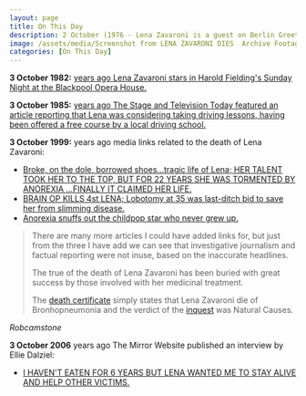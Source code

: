 ```yaml
---
layout: page
title: On This Day
description: 2 October (1976 - Lena Zavaroni is a guest on Berlin Greets London. 1978 - Lena Zavaroni stars in her own show at The Palladium, London. 1999 - The media reports on the death of Lena Zavaroni start.)
image: /assets/media/Screenshot from LENA ZAVARONI DIES  Archive Footage  ITN Source BSP021099011-0.png
categories: [On This Day]
---
```


**3 October 1982:**
[<span id="age1"></span> years ago Lena Zavaroni stars in Harold Fielding's Sunday Night at the Blackpool Opera House.](/theatre/harold%20fielding/blackpool%20opera%20house/1982/10/03/harold-fieldings-sunday-night-at-the-blackpool-opera-house.html)

**3 October 1985:**
[<span id="age2"></span> years ago The Stage and Television Today featured an article reporting that Lena was considering taking driving lessons, having been offered a free course by a local driving school.](/the%20stage%20and%20television%20today/1985/10/03/the-stage-and-television-today.html)

**3 October 1999:**
<span id="age3"></span> years ago media links related to the death of Lena Zavaroni:
* [Broke, on the dole, borrowed shoes...tragic life of Lena; HER TALENT TOOK HER TO THE TOP, BUT FOR 22 YEARS SHE WAS TORMENTED BY ANOREXIA ...FINALLY IT CLAIMED HER LIFE.](https://www.thefreelibrary.com/Broke%2c+on+the+dole%2c+borrowed+shoes...tragic+life+of+Lena%3b+HER+TALENT...-a060151957)
* [BRAIN OP KILLS 4st LENA; Lobotomy at 35 was last-ditch bid to save her from slimming disease.](https://www.thefreelibrary.com/BRAIN+OP+KILLS+4st+LENA%3b+Lobotomy+at+35+was+last-ditch+bid+to+save...-a060148447)
* [Anorexia snuffs out the childpop star who never grew up.](https://www.theguardian.com/uk/1999/oct/03/vanessathorpe.theobserver)

> There are many more articles I could have added links for, but just from the three I have add we can see that investigative journalism and factual reporting were not inuse, based on the inaccurate headlines.
>
> The true of the death of Lena Zavaroni has been buried with great success by those involved with her medicinal treatment.
>
> The [death certificate](/public%20records/1999/12/15/death-certificates.html) simply states that Lena Zavaroni die of Bronhopneumonia and the verdict of the [inquest](http://127.0.0.1:4000/biography/lena-zavaroni#inquest-a-judicial-inquiry-to-ascertain-the-facts-relating-to-an-incident-such-as-a-death) was Natural Causes.

<cite>Robcamstone</cite>

**3 October 2006**
<span id="age4"></span> years ago The Mirror Website published an interview by Ellie Dalziel:

* [I HAVEN'T EATEN FOR 6 YEARS BUT LENA WANTED ME TO STAY ALIVE AND HELP OTHER VICTIMS.](https://www.mirror.co.uk/news/uk-news/i-havent-eaten-for-6-years-but-lena-702767#.U-XrC2OKySo)

<!-- Script for calculating number of years ago -->
<script>
var dob = '19821003';
var year = Number(dob.substr(0, 4));
var month = Number(dob.substr(4, 2)) - 1;
var day = Number(dob.substr(6, 2));
var today = new Date();
var age1 = today.getFullYear() - year;
if (today.getMonth() < month || (today.getMonth() == month && today.getDate() < day)) {
age1--;
}
document.getElementById("age1").innerHTML=age1;

var dob = '19851003';
var year = Number(dob.substr(0, 4));
var month = Number(dob.substr(4, 2)) - 1;
var day = Number(dob.substr(6, 2));
var today = new Date();
var age2 = today.getFullYear() - year;
if (today.getMonth() < month || (today.getMonth() == month && today.getDate() < day)) {
age2--;
}
document.getElementById("age2").innerHTML=age2;

var dob = '19991003';
var year = Number(dob.substr(0, 4));
var month = Number(dob.substr(4, 2)) - 1;
var day = Number(dob.substr(6, 2));
var today = new Date();
var age3 = today.getFullYear() - year;
if (today.getMonth() < month || (today.getMonth() == month && today.getDate() < day)) {
age3--;
}
document.getElementById("age3").innerHTML=age3;

var dob = '20061003';
var year = Number(dob.substr(0, 4));
var month = Number(dob.substr(4, 2)) - 1;
var day = Number(dob.substr(6, 2));
var today = new Date();
var age4 = today.getFullYear() - year;
if (today.getMonth() < month || (today.getMonth() == month && today.getDate() < day)) {
age4--;
}
document.getElementById("age4").innerHTML=age4;
</script>
